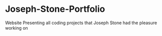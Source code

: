 # Joseph-Stone-Portfolio
Website Presenting all coding projects that Joseph Stone had the pleasure working on
